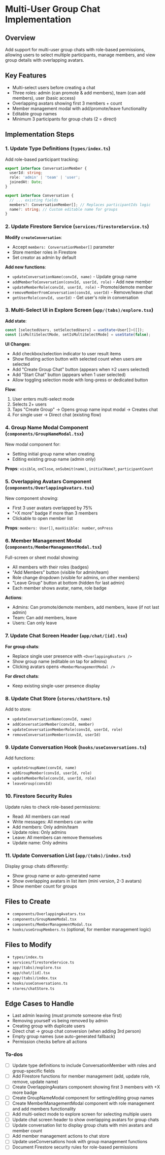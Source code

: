 <!-- 2f847e3e-c48f-4b98-99a2-d3207b0a2f43 892389c7-ecec-41f5-bdfb-1cc7c0cb4549 -->
# Multi-User Group Chat Implementation

## Overview

Add support for multi-user group chats with role-based permissions, allowing users to select multiple participants, manage members, and view group details with overlapping avatars.

## Key Features

- Multi-select users before creating a chat
- Three roles: admin (can promote & add members), team (can add members), user (basic access)
- Overlapping avatars showing first 3 members + count
- Member management modal with add/promote/leave functionality
- Editable group names
- Minimum 3 participants for group chats (2 = direct)

## Implementation Steps

### 1. Update Type Definitions (`types/index.ts`)

Add role-based participant tracking:

```typescript
export interface ConversationMember {
  userId: string;
  role: 'admin' | 'team' | 'user';
  joinedAt: Date;
}

export interface Conversation {
  // ... existing fields
  members?: ConversationMember[]; // Replaces participantIds logic
  name?: string; // Custom editable name for groups
}
```

### 2. Update Firestore Service (`services/firestoreService.ts`)

**Modify `createConversation`**:

- Accept `members: ConversationMember[]` parameter
- Store member roles in Firestore
- Set creator as admin by default

**Add new functions**:

- `updateConversationName(convId, name)` - Update group name
- `addMemberToConversation(convId, userId, role)` - Add new member
- `updateMemberRole(convId, userId, role)` - Promote/demote member
- `removeMemberFromConversation(convId, userId)` - Remove/leave chat
- `getUserRole(convId, userId)` - Get user's role in conversation

### 3. Multi-Select UI in Explore Screen (`app/(tabs)/explore.tsx`)

**Add state**:

```typescript
const [selectedUsers, setSelectedUsers] = useState<User[]>([]);
const [isMultiSelectMode, setIsMultiSelectMode] = useState(false);
```

**UI Changes**:

- Add checkbox/selection indicator to user result items
- Show floating action button with selected count when users are selected
- Add "Create Group Chat" button (appears when ≥2 users selected)
- Add "Start Chat" button (appears when 1 user selected)
- Allow toggling selection mode with long-press or dedicated button

**Flow**:

1. User enters multi-select mode
2. Selects 2+ users
3. Taps "Create Group" → Opens group name input modal → Creates chat
4. For single user → Direct chat (existing flow)

### 4. Group Name Modal Component (`components/GroupNameModal.tsx`)

New modal component for:

- Setting initial group name when creating
- Editing existing group name (admin only)

**Props**: `visible`, `onClose`, `onSubmit(name)`, `initialName?`, `participantCount`

### 5. Overlapping Avatars Component (`components/OverlappingAvatars.tsx`)

New component showing:

- First 3 user avatars overlapped by 75%
- "+X more" badge if more than 3 members
- Clickable to open member list

**Props**: `members: User[]`, `maxVisible: number`, `onPress`

### 6. Member Management Modal (`components/MemberManagementModal.tsx`)

Full-screen or sheet modal showing:

- All members with their roles (badges)
- "Add Members" button (visible for admin/team)
- Role change dropdown (visible for admins, on other members)
- "Leave Group" button at bottom (hidden for last admin)
- Each member shows avatar, name, role badge

**Actions**:

- Admins: Can promote/demote members, add members, leave (if not last admin)
- Team: Can add members, leave
- Users: Can only leave

### 7. Update Chat Screen Header (`app/chat/[id].tsx`)

**For group chats**:

- Replace single user presence with `<OverlappingAvatars />`
- Show group name (editable on tap for admins)
- Clicking avatars opens `<MemberManagementModal />`

**For direct chats**:

- Keep existing single-user presence display

### 8. Update Chat Store (`stores/chatStore.ts`)

Add to store:

- `updateConversationName(convId, name)`
- `addConversationMember(convId, member)`
- `updateConversationMemberRole(convId, userId, role)`
- `removeConversationMember(convId, userId)`

### 9. Update Conversation Hook (`hooks/useConversations.ts`)

Add functions:

- `updateGroupName(convId, name)`
- `addGroupMember(convId, userId, role)`
- `updateMemberRole(convId, userId, role)`
- `leaveGroup(convId)`

### 10. Firestore Security Rules

Update rules to check role-based permissions:

- Read: All members can read
- Write messages: All members can write
- Add members: Only admin/team
- Update roles: Only admins
- Leave: All members can remove themselves
- Update name: Only admins

### 11. Update Conversation List (`app/(tabs)/index.tsx`)

Display group chats differently:

- Show group name or auto-generated name
- Show overlapping avatars in list item (mini version, 2-3 avatars)
- Show member count for groups

## Files to Create

- `components/OverlappingAvatars.tsx`
- `components/GroupNameModal.tsx`
- `components/MemberManagementModal.tsx`
- `hooks/useGroupMembers.ts` (optional, for member management logic)

## Files to Modify

- `types/index.ts`
- `services/firestoreService.ts`
- `app/(tabs)/explore.tsx`
- `app/chat/[id].tsx`
- `app/(tabs)/index.tsx`
- `hooks/useConversations.ts`
- `stores/chatStore.ts`

## Edge Cases to Handle

- Last admin leaving (must promote someone else first)
- Removing yourself vs being removed by admin
- Creating group with duplicate users
- Direct chat → group chat conversion (when adding 3rd person)
- Empty group names (use auto-generated fallback)
- Permission checks before all actions

### To-dos

- [ ] Update type definitions to include ConversationMember with roles and group-specific fields
- [ ] Add Firestore functions for member management (add, update role, remove, update name)
- [ ] Create OverlappingAvatars component showing first 3 members with +X more badge
- [ ] Create GroupNameModal component for setting/editing group names
- [ ] Create MemberManagementModal component with role management and add members functionality
- [ ] Add multi-select mode to explore screen for selecting multiple users
- [ ] Update chat screen header to show overlapping avatars for group chats
- [ ] Update conversation list to display group chats with mini avatars and member count
- [ ] Add member management actions to chat store
- [ ] Update useConversations hook with group management functions
- [ ] Document Firestore security rules for role-based permissions